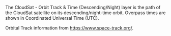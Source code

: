 The CloudSat - Orbit Track & Time (Descending/Night) layer is the path of the CloudSat satellite on its descending/night-time orbit. Overpass times are shown in Coordinated Universal Time (UTC).

Orbital Track information from <https://www.space-track.org/>.
